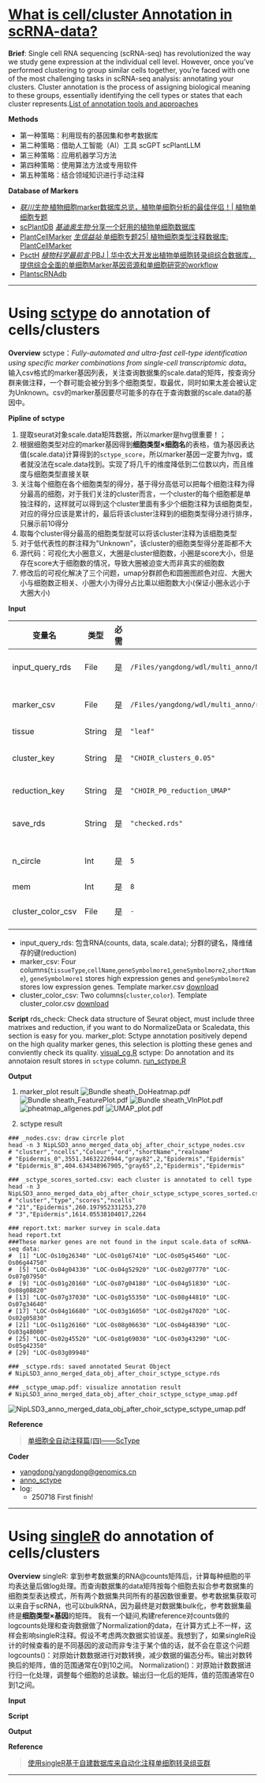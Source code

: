 # [What is cell/cluster Annotation in scRNA-data?](https://pluto.bio/resources/Learning%20Series/annotating-clusters-in-scrnaseq)
**Brief**: Single cell RNA sequencing (scRNA-seq) has revolutionized the way we study gene expression at the individual cell level. However, once you’ve performed clustering to group similar cells together, you’re faced with one of the most challenging tasks in scRNA-seq analysis: annotating your clusters. Cluster annotation is the process of assigning biological meaning to these groups, essentially identifying the cell types or states that each cluster represents.[List of annotation tools and approaches](https://airtable.com/appMd0h4vP7gzQaeK/shrgmvY3ZvswENjkJ/tblgv3JRYlbD34DYD)

**Methods**
  - 第一种策略：利用现有的基因集和参考数据库
  - 第二种策略：借助人工智能（AI）工具 scGPT scPlantLLM
  - 第三种策略：应用机器学习方法
  - 第四种策略：使用算法方法或专用软件
  - 第五种策略：结合领域知识进行手动注释

**Database of Markers**
  - [*联川生物*·植物细胞marker数据库总览，植物单细胞分析的最佳伴侣！| 植物单细胞专题](https://mp.weixin.qq.com/s/CXGkNuBDQin5MrPWMgt8ng)
  - [scPlantDB](https://biobigdata.nju.edu.cn/scplantdb/home) [*基迪奥生物*·分享一个好用的植物单细胞数据库](https://mp.weixin.qq.com/s/1dTCDc5U3dvCy15GfLRY4A)
  - [PlantCellMarker](https://www.tobaccodb.org/pcmdb/homePage) [*生信益站*·单细胞专题25| 植物细胞类型注释数据库: PlantCellMarker](https://mp.weixin.qq.com/s/Y1AyXa8jkQBV4yWo_HihTw)
  - [PsctH](http://jinlab.hzau.edu.cn/PsctH/) [*植物科学最前言*·PBJ | 华中农大开发出植物单细胞转录组综合数据库，提供综合全面的单细胞Marker基因资源和单细胞研究的workflow](https://mp.weixin.qq.com/s/5dMORWQeX4eTFgH0e1YkTg)
  - [PlantscRNAdb](http://ibi.zju.edu.cn/plantscrnadb/index.php)

---

# Using [sctype](https://github.com/IanevskiAleksandr/sc-type) do annotation of cells/clusters
**Overview**
sctype：*Fully-automated and ultra-fast cell-type identification using specific marker combinations from single-cell transcriptomic data*。输入csv格式的marker基因列表，关注查询数据集的scale.data的矩阵，按查询分群来做注释，一个群可能会被分到多个细胞类型，取最优，同时如果太差会被认定为Unknown。csv的marker基因要尽可能多的存在于查询数据的scale.data的基因中。

**Pipline of sctype**
  1. 提取seurat对象scale.data矩阵数据，所以marker是hvg很重要！；
  2. 根据细胞类型对应的marker基因得到**细胞类型×细胞名**的表格，值为基因表达值(scale.data)计算得到的`sctype_score`，所以marker基因一定要为hvg，或者就没法在scale.data找到。实现了将几千的维度降低到二位数以内，而且维度与细胞类型直接关联
  3. 关注每个细胞在各个细胞类型的得分，基于得分高低可以把每个细胞注释为得分最高的细胞，对于我们关注的cluster而言，一个cluster的每个细胞都是单独注释的，这样就可以得到这个cluster里面有多少个细胞注释为该细胞类型，对应的得分应该是累计的，最后将该cluster注释到的细胞类型得分进行排序，只展示前10得分
  4. 取每个cluster得分最高的细胞类型就可以将该cluster注释为该细胞类型
  5. 对于低代表性的群注释为"Unknown"，该cluster的细胞类型得分差距都不大
  6. 源代码：可视化大小圈意义，大圈是cluster细胞数，小圈是score大小，但是存在score大于细胞数的情况，导致大圈被迫变大而非真实的细胞数
  7. 修改后的可视化解决了三个问题，umap分群颜色和圆圈图颜色对应、大圈大小与细胞数正相关、小圈大小为得分占比乘以细胞数大小(保证小圈永远小于大圈大小)

**Input**

|变量名|类型|必需|推荐值|参数说明|
|-|-|-|-|-|
|input_query_rds|File|是|`/Files/yangdong/wdl/multi_anno/NipLSD10_anno_merged_data_obj_after_choir.rds`|待注释的Seurat对象(`.rds`)|
|marker_csv|File|是|`/Files/yangdong/wdl/multi_anno/rice_leaf_marker0614.csv`|指定细胞表达的marker基因(`.csv`)|
|tissue|String|是|`"leaf"`|组织类型|
|cluster_key|String|是|`"CHOIR_clusters_0.05"`|待注释的Seurat对象列名|
|reduction_key|String|是|`"CHOIR_P0_reduction_UMAP"`|降维方式(如`"umap"`)|
|save_rds|String|是|`"checked.rds"`|保存文件名(需以`.rds`结尾)|
|n_circle|Int|是|`5`|每个cluster/circle包含最多数量|
|mem|Int|是|`8`|资源|
|cluster_color_csv|File|是|`-`|`cluster_key`唯一值与颜色的对应关系|

  - input_query_rds: 包含RNA(counts, data, scale.data); 分群的键名，降维储存的键(reduction)
  - marker_csv: Four columns(`tissueType`,`cellName`,`geneSymbolmore1`,`geneSymbolmore2`,`shortName`), `geneSymbolmore1` stores high expression genes and `geneSymbolmore2` stores low expression genes. Template marker.csv [download](https://github.com/ydgenomics/Scripts/blob/main/multi_annotation_scRNAseq/wdl/marker.csv)
  - cluster_color_csv: Two columns(`cluster`,`color`). Template cluster_color.csv [download](https://github.com/ydgenomics/Scripts/blob/main/multi_annotation_scRNAseq/wdl/cluster_color.csv)

**Script**
rds_check: Check data structure of Seurat object, must include three matrixes and reduction, if you want to do NormalizeData or Scaledata, this section is easy for you.
marker_plot: Sctype annotation positively depend on the high quality marker genes, this selection is plotting these genes and conviently check its quality. [visual_cg.R](./plot/visual_cg.R)
sctype: Do annotation and its annotaion result stores in `sctype` column. [run_sctype.R](./script/run_sctype.R)

**Output**

1. marker_plot result 
  ![Bundle sheath_DoHeatmap.pdf](./png/_DoHeatmap.pdf.png)
  ![Bundle sheath_FeaturePlot.pdf](./png/_FeaturePlot.pdf.png)
  ![Bundle sheath_VlnPlot.pdf](./png/_VlnPlot.pdf.png)
  ![pheatmap_allgenes.pdf](./png/pheatmap_allgenes.pdf.png)
  ![UMAP_plot.pdf](./png/UMAP_plot.pdf.png)

2. sctype result 
```shell
### _nodes.csv: draw circrle plot
head -n 3 NipLSD3_anno_merged_data_obj_after_choir_sctype_nodes.csv
# "cluster","ncells","Colour","ord","shortName","realname"
# "Epidermis_0",3551.34632226944,"gray82",2,"Epidermis","Epidermis"
# "Epidermis_8",404.634348967905,"gray65",2,"Epidermis","Epidermis"

### _sctype_scores_sorted.csv: each cluster is annotated to cell type
head -n 3 NipLSD3_anno_merged_data_obj_after_choir_sctype_sctype_scores_sorted.csv
# "cluster","type","scores","ncells"
# "21","Epidermis",260.197952331253,270
# "3","Epidermis",1614.05538104017,2264

### report.txt: marker survey in scale.data
head report.txt
###These marker genes are not found in the input scale.data of scRNA-seq data:
#  [1] "LOC-Os10g26340" "LOC-Os01g67410" "LOC-Os05g45460" "LOC-Os06g44750"
#  [5] "LOC-Os04g04330" "LOC-Os04g52920" "LOC-Os02g07770" "LOC-Os07g07950"
#  [9] "LOC-Os01g20160" "LOC-Os07g04180" "LOC-Os04g51830" "LOC-Os08g08820"
# [13] "LOC-Os07g37030" "LOC-Os01g55350" "LOC-Os08g44810" "LOC-Os07g34640"
# [17] "LOC-Os04g16680" "LOC-Os03g16050" "LOC-Os02g47020" "LOC-Os02g05830"
# [21] "LOC-Os11g26160" "LOC-Os08g06630" "LOC-Os04g48390" "LOC-Os03g48000"
# [25] "LOC-Os02g45520" "LOC-Os01g69030" "LOC-Os03g43290" "LOC-Os05g42350"
# [29] "LOC-Os03g09940"

### _sctype.rds: saved annotated Seurat Object
# NipLSD3_anno_merged_data_obj_after_choir_sctype_sctype.rds

### _sctype_umap.pdf: visualize annotation result
# NipLSD3_anno_merged_data_obj_after_choir_sctype_sctype_umap.pdf
```
![NipLSD3_anno_merged_data_obj_after_choir_sctype_sctype_umap.pdf](./png/_sctype_umap.pdf.png)


**Reference**
> [单细胞全自动注释篇(四)——ScType](https://mp.weixin.qq.com/s/hKBiZCHwDdoJOk0YChbtMA)

**Coder**
  - [yangdong/yangdong@genomics.cn](https://github.com/ydgenomics)
  - [anno_sctype](https://github.com/ydgenomics/Scripts/tree/main/multi_annotation_scRNAseq)
  - log:
    - 250718 First finish!

---

# Using [singleR](https://github.com/dviraran/SingleR) do annotation of cells/clusters
**Overview**
singleR: 拿到参考数据集的RNA@counts矩阵后，计算每种细胞的平均表达量后做log处理。而查询数据集的data矩阵按每个细胞去拟合参考数据集的细胞类型表达模式，所有两个数据集共同所有的基因数很重要。参考数据集获取可以来自于scRNA，也可以bulkRNA，因为最终是对数据集bulk化，参考数据集最终是**细胞类型×基因**的矩阵。
我有一个疑问,构建reference对counts做的logcounts处理和查询数据做了Normalization的data，在计算方式上不一样，这样会影响singleR注释。假设不考虑两次数据实验误差。我想到了，如果singleR设计的时候查看的是不同基因的波动而非专注于某个值的话，就不会在意这个问题
logcounts()：对原始计数数据进行对数转换，减少数据的偏态分布。输出对数转换后的矩阵，值的范围通常在0到10之间。
Normalization()：对原始计数数据进行归一化处理，调整每个细胞的总读数。输出归一化后的矩阵，值的范围通常在0到1之间。

**Input**

**Script**

**Output**

**Reference**
> [使用singleR基于自建数据库来自动化注释单细胞转录组亚群](https://mp.weixin.qq.com/s/GpOxe4WLIrBOjbdH5gfyOQ)

---
